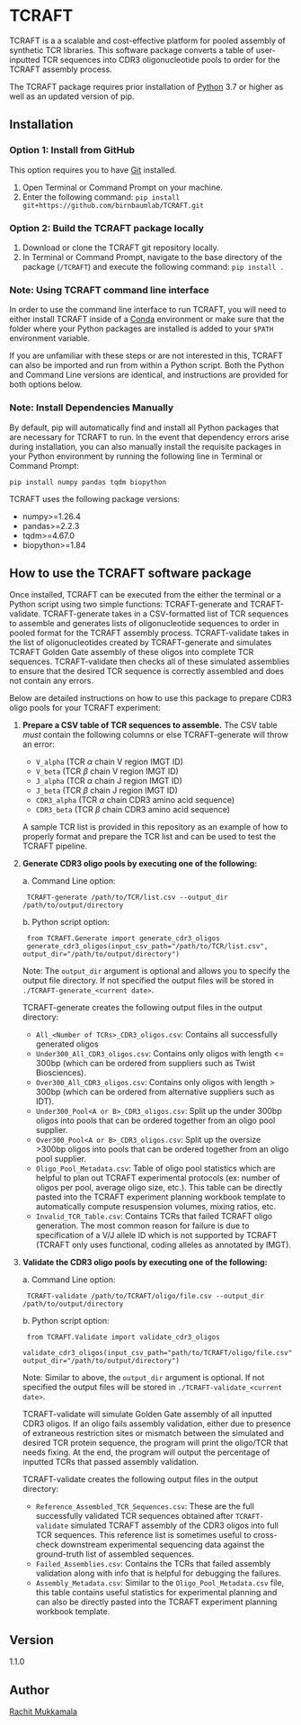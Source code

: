 # TCRAFT
TCRAFT is a a scalable and cost-effective platform for pooled assembly of synthetic TCR libraries. This software package converts a table of user-inputted TCR sequences into CDR3 oligonucleotide pools to order for the TCRAFT assembly process. 

The TCRAFT package requires prior installation of [Python](https://www.python.org/downloads/) 3.7 or higher as well as an updated version of pip.

## Installation

### Option 1: Install from GitHub
This option requires you to have [Git](https://git-scm.com/downloads) installed.
1. Open Terminal or Command Prompt on your machine.
2. Enter the following command: `pip install git+https://github.com/birnbaumlab/TCRAFT.git`

### Option 2: Build the TCRAFT package locally
1. Download or clone the TCRAFT git repository locally.
2. In Terminal or Command Prompt, navigate to the base directory of the package (`/TCRAFT`) and execute the following command: `pip install .`
  
### Note: Using TCRAFT command line interface
In order to use the command line interface to run TCRAFT, you will need to either install TCRAFT inside of a [Conda](https://www.anaconda.com/download/success) environment or make sure that the folder where your Python packages are installed is added to your `$PATH` environment variable.

If you are unfamiliar with these steps or are not interested in this, TCRAFT can also be imported and run from within a Python script. Both the Python and Command Line versions are identical, and instructions are provided for both options below.

### Note: Install Dependencies Manually
By default, pip will automatically find and install all Python packages that are necessary for TCRAFT to run. In the event that dependency errors arise during installation, you can also manually install the requisite packages in your Python environment by running the following line in Terminal or Command Prompt:

`pip install numpy pandas tqdm biopython`

TCRAFT uses the following package versions:
- numpy>=1.26.4
- pandas>=2.2.3
- tqdm>=4.67.0
- biopython>=1.84

## How to use the TCRAFT software package
Once installed, TCRAFT can be executed from the either the terminal or a Python script using two simple functions: TCRAFT-generate and TCRAFT-validate. TCRAFT-generate takes in a CSV-formatted list of TCR sequences to assemble and generates lists of oligonucleotide sequences to order in pooled format for the TCRAFT assembly process. TCRAFT-validate takes in the list of oligonucleotides created by TCRAFT-generate and simulates TCRAFT Golden Gate assembly of these oligos into complete TCR sequences. TCRAFT-validate then checks all of these simulated assemblies to ensure that the desired TCR sequence is correctly assembled and does not contain any errors.

Below are detailed instructions on how to use this package to prepare CDR3 oligo pools for your TCRAFT experiment:


1. **Prepare a CSV table of TCR sequences to assemble.** 
The CSV table *must* contain the following columns or else TCRAFT-generate will throw an error:
    - `V_alpha` (TCR $\alpha$ chain V region IMGT ID)
    - `V_beta`  (TCR $\beta$ chain V region IMGT ID)
    - `J_alpha` (TCR $\alpha$ chain J region IMGT ID)
    - `J_beta` (TCR $\beta$ chain J region IMGT ID)
    - `CDR3_alpha` (TCR $\alpha$ chain CDR3 amino acid sequence)
    - `CDR3_beta` (TCR $\beta$ chain CDR3 amino acid sequence)

    A sample TCR list is provided in this repository as an example of how to properly format and prepare the TCR list and can be used to test the TCRAFT pipeline.

2. **Generate CDR3 oligo pools by executing one of the following:**

    a. Command Line option:
        
        TCRAFT-generate /path/to/TCR/list.csv --output_dir /path/to/output/directory

    b. Python script option:
    
        from TCRAFT.Generate import generate_cdr3_oligos
        generate_cdr3_oligos(input_csv_path="/path/to/TCR/list.csv", output_dir="/path/to/output/directory")

    Note: The `output_dir` argument is optional and allows you to specify the output file directory. If not specified the output files will be stored in `./TCRAFT-generate_<current date>`. 

    TCRAFT-generate creates the following output files in the output directory:
    - `All_<Number of TCRs>_CDR3_oligos.csv`: Contains all successfully generated oligos
    - `Under300_All_CDR3_oligos.csv`: Contains only oligos with length <= 300bp (which can be ordered from suppliers such as Twist Biosciences).
    - `Over300_All_CDR3_oligos.csv`: Contains only oligos with length > 300bp (which can be ordered from alternative suppliers such as IDT).
    - `Under300_Pool<A or B>_CDR3_oligos.csv`: Split up the under 300bp oligos into pools that can be ordered together from an oligo pool supplier.
    - `Over300_Pool<A or B>_CDR3_oligos.csv`: Split up the oversize >300bp oligos into pools that can be ordered together from an oligo pool supplier.
    - `Oligo_Pool_Metadata.csv`: Table of oligo pool statistics which are helpful to plan out TCRAFT experimental protocols (ex: number of oligos per pool, average oligo size, etc.). This table can be directly pasted into the TCRAFT experiment planning workbook template to automatically compute resuspension volumes, mixing ratios, etc.
    - `Invalid_TCR_Table.csv`: Contains TCRs that failed TCRAFT oligo generation. The most common reason for failure is due to specification of a V/J allele ID which is not supported by TCRAFT (TCRAFT only uses functional, coding alleles as annotated by IMGT).

3. **Validate the CDR3 oligo pools by executing one of the following:**

    a. Command Line option:
    
        TCRAFT-validate /path/to/TCRAFT/oligo/file.csv --output_dir /path/to/output/directory

    b. Python script option:
        
        from TCRAFT.Validate import validate_cdr3_oligos
        validate_cdr3_oligos(input_csv_path="path/to/TCRAFT/oligo/file.csv", output_dir="/path/to/output/directory")
        

    Note: Similar to above, the `output_dir` argument is optional. If not specified the output files will be stored in `./TCRAFT-validate_<current date>`. 

    TCRAFT-validate will simulate Golden Gate assembly of all inputted CDR3 oligos. If an oligo fails assembly validation, either due to presence of extraneous restriction sites or mismatch between the simulated and desired TCR protein sequence, the program will print the oligo/TCR that needs fixing. At the end, the program will output the percentage of inputted TCRs that passed assembly validation.

    TCRAFT-validate creates the following output files in the output directory:
    - `Reference_Assembled_TCR_Sequences.csv`: These are the full successfully validated TCR sequences obtained after `TCRAFT-validate` simulated TCRAFT assembly of the CDR3 oligos into full TCR sequences. This reference list is sometimes useful to cross-check downstream experimental sequencing data against the ground-truth list of assembled sequences.
    - `Failed_Assemblies.csv`: Contains the TCRs that failed assembly validation along with info that is helpful for debugging the failures.
    - `Assembly_Metadata.csv`: Similar to the `Oligo_Pool_Metadata.csv` file, this table contains useful statistics for experimental planning and can also be directly pasted into the TCRAFT experiment planning workbook template.

## Version
1.1.0

## Author
[Rachit Mukkamala](mailto:rsmukk@mit.edu)
